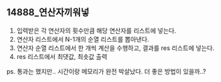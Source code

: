 ## 14888_연산자끼워넣
1. 입력받은 각 연산자의 횟수만큼 해당 연산자를 리스트에 넣는다.
2. 연산자 리스트에서 N-1개의 순열 리스트를 뽑아낸다.
3. 연산자 순열 리스트에서 한 개씩 계산을 수행하고, 결과를 res 리스트에 넣는다.
4. res 리스트에서 최댓값, 최솟값 출력

ps. 통과는 했지만.. 시간이랑 메모리가 완전 박살났다. 더 좋은 방법이 있을까..?